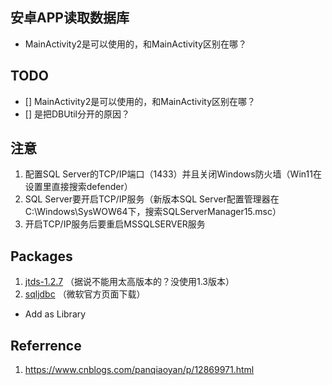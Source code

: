 ## 安卓APP读取数据库
* MainActivity2是可以使用的，和MainActivity区别在哪？

## TODO
- [] MainActivity2是可以使用的，和MainActivity区别在哪？
- [] 是把DBUtil分开的原因？

## 注意
1. 配置SQL Server的TCP/IP端口（1433）并且关闭Windows防火墙（Win11在设置里直接搜索defender）
2. SQL Server要开启TCP/IP服务（新版本SQL Server配置管理器在 C:\Windows\SysWOW64下，搜索SQLServerManager15.msc）
3. 开启TCP/IP服务后要重启MSSQLSERVER服务

## Packages
1. [jtds-1.2.7](https://sourceforge.net/projects/jtds/files/jtds/) （据说不能用太高版本的？没使用1.3版本）
2. [sqljdbc](https://www.microsoft.com/zh-cn/download/details.aspx?id=11774) （微软官方页面下载）
- Add as Library

## Referrence
1. https://www.cnblogs.com/panqiaoyan/p/12869971.html